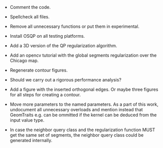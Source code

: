 * Comment the code.
* Spellcheck all files.
* Remove all unnecessary functions or put them in experimental.

* Install OSQP on all testing platforms.
* Add a 3D version of the QP regularization algorithm.
* Add an opencv tutorial with the global segments regularization over the Chicago map.

* Regenerate contour figures.
* Should we carry out a rigorous performance analysis?
* Add a figure with the inserted orthogonal edges. Or maybe three figures for all steps
  for creating a contour.
* Move more parameters to the named parameters. As a part of this work, undocument all
  unnecessary overloads and mention instead that GeomTraits e.g. can be ommitted if the kernel
  can be deduced from the input value type.
* In case the neighbor query class and the regularization function MUST get the same set of segments, the neighbor query class could be generated internally.